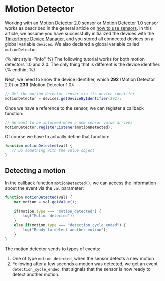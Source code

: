 # Motion Detector

Working with an [Motion Detector 2.0](https://www.tinkerforge.com/en/doc/Hardware/Bricklets/Motion\_Detector\_V2.html) sensor  or [Motion Detector 1.0](https://www.tinkerforge.com/en/doc/Hardware/Bricklets/Motion\_Detector.html) sensor works as described in the general article on [how to use sensors](./). In this article, we assume you have successfully initialized the devices with the [Tinkerforge Device Manager](broken-reference), and you stored all connected devices on a global variable `devices`. We also declared a global variable called `motionDetector`.&#x20;

{% hint style="info" %}
The following tutorial works for both motion detectors 1.0 and 2.0. The only thing that is different is the device identifier.
{% endhint %}

Next, we need to know the device identifier, which **292** (Motion Detector 2.0) or **233** (Motion Detector 1.0):

```javascript
// Get the motion detector sensor via its device identifer
motionDetector = devices.getDeviceByIdentifier(292);
```

Once we have a reference to the sensor, we can register a callback function:

```javascript
// We want to be informed when a new sensor value arrives
motionDetector.registerListener(motionDetected);
```

Of course we have to actually define that function:

```javascript
function motionDetected(val) {
   // Do something with the value object
}
```

## Detecting a motion

In the callback function `motionDetected()`, we can access the information about the event via the `val` parameter:

```javascript
function motionDetected(val) {
    var motion = val.getValue();
    
    if(motion.type === "motion_detected") {
        log("Motion detected");    
    }
    else if(motion.type === "detection_cycle_ended") {
        log("Ready to detect another motion");
    }
}
```

The motion detector sends to types of events:

1. One of type `motion_detected`, when the sensor detects a new motion
2. Following after a few seconds a motion was detected, we get an event `detection_cycle_ended`, that signals that the sensor is now ready to detect another motion.
